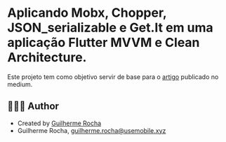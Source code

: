 # Aplicando Mobx, Chopper, JSON_serializable e Get.It em uma aplicação Flutter MVVM e Clean Architecture.



 Este projeto tem como objetivo servir de base para o [artigo](https://medium.com/usemobile/aplicando-mobx-chopper-json-serializable-e-get-it-1938f9733dbc) publicado no medium. 
 
 
 
 ## 👨🏻‍💻 Author
- Created by [Guilherme Rocha](https://www.linkedin.com/in/guilherme-rocha-396458a6/)
- Guilherme Rocha, guilherme.rocha@usemobile.xyz
